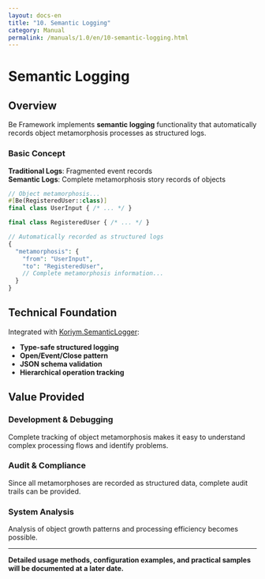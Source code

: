 ```yaml
---
layout: docs-en
title: "10. Semantic Logging"
category: Manual
permalink: /manuals/1.0/en/10-semantic-logging.html
---
```


# Semantic Logging

## Overview

Be Framework implements **semantic logging** functionality that automatically records object metamorphosis processes as structured logs.

### Basic Concept

**Traditional Logs**: Fragmented event records  
**Semantic Logs**: Complete metamorphosis story records of objects

```php
// Object metamorphosis...
#[Be(RegisteredUser::class)]
final class UserInput { /* ... */ }

final class RegisteredUser { /* ... */ }

// Automatically recorded as structured logs
{
  "metamorphosis": {
    "from": "UserInput",
    "to": "RegisteredUser",
    // Complete metamorphosis information...
  }
}
```

## Technical Foundation

Integrated with [Koriym.SemanticLogger](https://github.com/koriym/Koriym.SemanticLogger):

- **Type-safe structured logging**
- **Open/Event/Close pattern**
- **JSON schema validation**
- **Hierarchical operation tracking**

## Value Provided

### Development & Debugging
Complete tracking of object metamorphosis makes it easy to understand complex processing flows and identify problems.

### Audit & Compliance
Since all metamorphoses are recorded as structured data, complete audit trails can be provided.

### System Analysis
Analysis of object growth patterns and processing efficiency becomes possible.

---

**Detailed usage methods, configuration examples, and practical samples will be documented at a later date.**